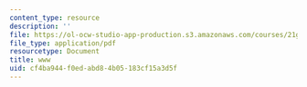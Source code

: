 ```yaml
---
content_type: resource
description: ''
file: https://ol-ocw-studio-app-production.s3.amazonaws.com/courses/21g-114-chinese-vi-streamlined-spring-2005/cf4ba944f0edabd84b05183cf15a3d5f_MIT21G_114S05_2_28f.pdf
file_type: application/pdf
resourcetype: Document
title: www
uid: cf4ba944-f0ed-abd8-4b05-183cf15a3d5f
---
```


